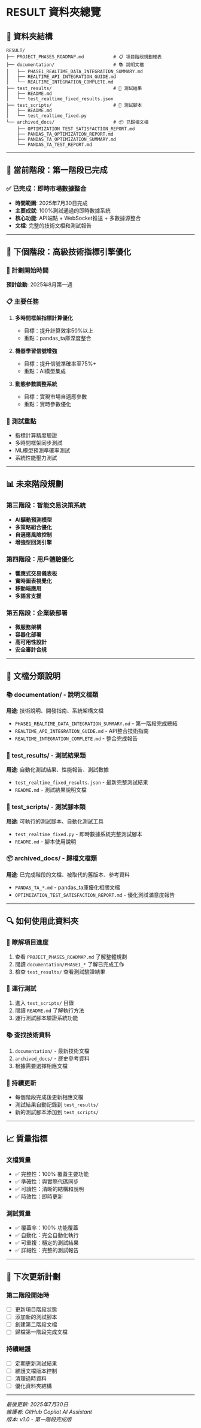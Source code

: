 # RESULT 資料夾總覽

## 📂 資料夾結構

```
RESULT/
├── PROJECT_PHASES_ROADMAP.md           # 📋 項目階段規劃總表
├── documentation/                      # 📚 說明文檔
│   ├── PHASE1_REALTIME_DATA_INTEGRATION_SUMMARY.md
│   ├── REALTIME_API_INTEGRATION_GUIDE.md
│   └── REALTIME_INTEGRATION_COMPLETE.md
├── test_results/                       # 🧪 測試結果
│   ├── README.md
│   └── test_realtime_fixed_results.json
├── test_scripts/                       # 🔧 測試腳本
│   ├── README.md
│   └── test_realtime_fixed.py
└── archived_docs/                      # 📦 已歸檔文檔
    ├── OPTIMIZATION_TEST_SATISFACTION_REPORT.md
    ├── PANDAS_TA_OPTIMIZATION_REPORT.md
    ├── PANDAS_TA_OPTIMIZATION_SUMMARY.md
    └── PANDAS_TA_TEST_REPORT.md
```

---

## 🎯 當前階段：第一階段已完成

### ✅ 已完成：即時市場數據整合
- **時間範圍**: 2025年7月30日完成
- **主要成就**: 100%測試通過的即時數據系統
- **核心功能**: API端點 + WebSocket推送 + 多數據源整合
- **文檔**: 完整的技術文檔和測試報告

---

## 🚀 下個階段：高級技術指標引擎優化

### 🔄 計劃開始時間
**預計啟動**: 2025年8月第一週

### 📋 主要任務
1. **多時間框架指標計算優化**
   - 目標：提升計算效率50%以上
   - 重點：pandas_ta庫深度整合

2. **機器學習信號增強**
   - 目標：提升信號準確率至75%+
   - 重點：AI模型集成

3. **動態參數調整系統**
   - 目標：實現市場自適應參數
   - 重點：實時參數優化

### 🧪 測試重點
- 指標計算精度驗證
- 多時間框架同步測試
- ML模型預測準確率測試
- 系統性能壓力測試

---

## 📊 未來階段規劃

### 第三階段：智能交易決策系統
- **AI驅動預測模型**
- **多策略組合優化**
- **自適應風險控制**
- **增強型回測引擎**

### 第四階段：用戶體驗優化
- **響應式交易儀表板**
- **實時圖表視覺化**
- **移動端應用**
- **多語言支援**

### 第五階段：企業級部署
- **微服務架構**
- **容器化部署**
- **高可用性設計**
- **安全審計合規**

---

## 📁 文檔分類說明

### 📚 documentation/ - 說明文檔類
**用途**: 技術說明、開發指南、系統架構文檔
- `PHASE1_REALTIME_DATA_INTEGRATION_SUMMARY.md` - 第一階段完成總結
- `REALTIME_API_INTEGRATION_GUIDE.md` - API整合技術指南  
- `REALTIME_INTEGRATION_COMPLETE.md` - 整合完成報告

### 🧪 test_results/ - 測試結果類
**用途**: 自動化測試結果、性能報告、測試數據
- `test_realtime_fixed_results.json` - 最新完整測試結果
- `README.md` - 測試結果說明文檔

### 🔧 test_scripts/ - 測試腳本類
**用途**: 可執行的測試腳本、自動化測試工具
- `test_realtime_fixed.py` - 即時數據系統完整測試腳本
- `README.md` - 腳本使用說明

### 📦 archived_docs/ - 歸檔文檔類
**用途**: 已完成階段的文檔、被取代的舊版本、參考資料
- `PANDAS_TA_*.md` - pandas_ta庫優化相關文檔
- `OPTIMIZATION_TEST_SATISFACTION_REPORT.md` - 優化測試滿意度報告

---

## 🔍 如何使用此資料夾

### 📖 瞭解項目進度
1. 查看 `PROJECT_PHASES_ROADMAP.md` 了解整體規劃
2. 閱讀 `documentation/PHASE1_*` 了解已完成工作
3. 檢查 `test_results/` 查看測試驗證結果

### 🧪 運行測試
1. 進入 `test_scripts/` 目錄
2. 閱讀 `README.md` 了解執行方法
3. 運行測試腳本驗證系統功能

### 📚 查找技術資料
1. `documentation/` - 最新技術文檔
2. `archived_docs/` - 歷史參考資料
3. 根據需要選擇相應文檔

### 🔄 持續更新
- 每個階段完成後更新相應文檔
- 測試結果自動記錄到 `test_results/`
- 新的測試腳本添加到 `test_scripts/`

---

## 📈 質量指標

### 文檔質量
- ✅ 完整性：100% 覆蓋主要功能
- ✅ 準確性：與實際代碼同步
- ✅ 可讀性：清晰的結構和說明
- ✅ 時效性：即時更新

### 測試質量  
- ✅ 覆蓋率：100% 功能覆蓋
- ✅ 自動化：完全自動化執行
- ✅ 可重複：穩定的測試結果
- ✅ 詳細性：完整的測試報告

---

## 🎯 下次更新計劃

### 第二階段開始時
- [ ] 更新項目階段狀態
- [ ] 添加新的測試腳本
- [ ] 創建第二階段文檔
- [ ] 歸檔第一階段完成文檔

### 持續維護
- [ ] 定期更新測試結果
- [ ] 維護文檔版本控制
- [ ] 清理過時資料
- [ ] 優化資料夾結構

---

*最後更新: 2025年7月30日*  
*維護者: GitHub Copilot AI Assistant*  
*版本: v1.0 - 第一階段完成版*
